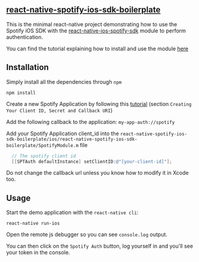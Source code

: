 ## [react-native-spotify-ios-sdk-boilerplate](https://github.com/Emphaz/react-native-spotify-ios-sdk-boilerplate)

This is the minimal react-native project demonstrating how to use the Spotify iOS SDK with 
the [react-native-ios-spotify-sdk](https://github.com/Emphaz/react-native-ios-spotify-sdk) module
to perform authentication.

You can find the tutorial explaining how to install and use the module [here](https://github.com/Emphaz/react-native-ios-spotify-sdk/blob/master/README.md)

## Installation
Simply install all the dependencies through `npm`
```
npm install
```

Create a new Spotify Application by following this [tutorial](https://developer.spotify.com/technologies/spotify-ios-sdk/tutorial/) 
(section `Creating Your Client ID, Secret and Callback URI`)

Add the following callback to the application: `my-app-auth://spotify`

Add your Spotify Application client_id into the `react-native-spotify-ios-sdk-boilerplate/ios/react-native-spotify-ios-sdk-boilerplate/SpotifyModule.m` file
```objective-c
  // The spotify client id
  [[SPTAuth defaultInstance] setClientID:@"[your-client-id]"];
```

Do not change the callback url unless you know how to modify it in Xcode too.

## Usage
Start the demo application with the `react-native cli`:
```
react-native run-ios
```

Open the remote js debugger so you can see `console.log` output.

You can then click on the `Spotify Auth` button, log yourself in and you'll see your token in the console.
